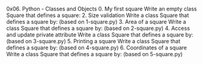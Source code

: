 0x06. Python - Classes and Objects
0. My first square
Write an empty class Square that defines a square:
2. Size validation
Write a class Square that defines a square by: (based on 1-square.py)
3. Area of a square
Write a class Square that defines a square by: (based on 2-square.py)
4. Access and update private attribute
Write a class Square that defines a square by: (based on 3-square.py)
5. Printing a square
Write a class Square that defines a square by: (based on 4-square.py)
6. Coordinates of a square
Write a class Square that defines a square by: (based on 5-square.py)
